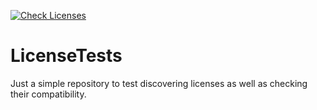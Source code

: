 [![Check Licenses](https://github.com/zimmerml/LicenseTestsWithDefinedLicense/actions/workflows/main.yml/badge.svg?branch=main)](https://github.com/zimmerml/LicenseTestsWithDefinedLicense/actions/workflows/main.yml)

# LicenseTests

Just a simple repository to test discovering licenses as well as checking their compatibility.
